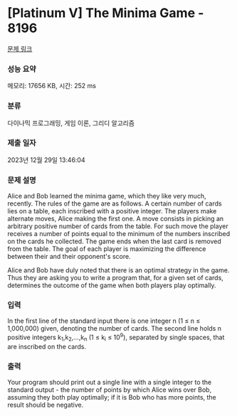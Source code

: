 # [Platinum V] The Minima Game - 8196 

[문제 링크](https://www.acmicpc.net/problem/8196) 

### 성능 요약

메모리: 17656 KB, 시간: 252 ms

### 분류

다이나믹 프로그래밍, 게임 이론, 그리디 알고리즘

### 제출 일자

2023년 12월 29일 13:46:04

### 문제 설명

<p>Alice and Bob learned the minima game, which they like very much, recently. The rules of the game are as follows. A certain number of cards lies on a table, each inscribed with a positive integer. The players make alternate moves, Alice making the first one. A move consists in picking an arbitrary positive number of cards from the table. For such move the player receives a number of points equal to the minimum of the numbers inscribed on the cards he collected. The game ends when the last card is removed from the table. The goal of each player is maximizing the difference between their and their opponent's score.</p>

<p>Alice and Bob have duly noted that there is an optimal strategy in the game. Thus they are asking you to write a program that, for a given set of cards, determines the outcome of the game when both players play optimally.</p>

### 입력 

 <p>In the first line of the standard input there is one integer n (1 ≤ n ≤ 1,000,000) given, denoting the number of cards. The second line holds n positive integers k<sub>1</sub>,k<sub>2</sub>,…,k<sub>n</sub> (1 ≤ k<sub>i</sub> ≤ 10<sup>9</sup>), separated by single spaces, that are inscribed on the cards.</p>

### 출력 

 <p>Your program should print out a single line with a single integer to the standard output - the number of points by which Alice wins over Bob, assuming they both play optimally; if it is Bob who has more points, the result should be negative.</p>

